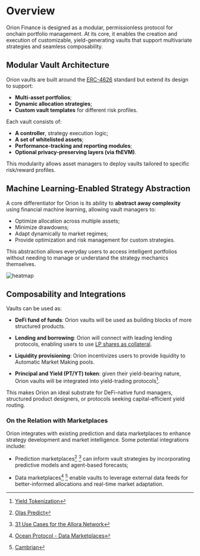 # Overview

Orion Finance is designed as a modular, permissionless protocol for onchain portfolio management. At its core, it enables the creation and execution of customizable, yield-generating vaults that support multivariate strategies and seamless composability.

## Modular Vault Architecture

Orion vaults are built around the [ERC-4626](https://eips.ethereum.org/EIPS/eip-4626) standard but extend its design to support:
- **Multi-asset portfolios**;
- **Dynamic allocation strategies**;
- **Custom vault templates** for different risk profiles.

Each vault consists of:
- **A controller**, strategy execution logic;
- **A set of whitelisted assets**;
- **Performance-tracking and reporting modules**;
- **Optional privacy-preserving layers (via fhEVM)**.

This modularity allows asset managers to deploy vaults tailored to specific risk/reward profiles.

## Machine Learning-Enabled Strategy Abstraction

A core differentiator for Orion is its ability to **abstract away complexity** using financial machine learning, allowing vault managers to:
- Optimize allocation across multiple assets;
- Minimize drawdowns;
- Adapt dynamically to market regimes;
- Provide optimization and risk management for custom strategies.

This abstraction allows everyday users to access intelligent portfolios without needing to manage or understand the strategy mechanics themselves.

![heatmap](../../static/img/heatmap.png)

## Composability and Integrations

Vaults can be used as:
- **DeFi fund of funds**: Orion vaults will be used as building blocks of more structured products.

- **Lending and borrowing**: Orion will connect with leading lending protocols, enabling users to use [LP shares as collateral](https://evc.wtf/).

- **Liquidity provisioning**: Orion incentivizes users to provide liquidity to Automatic Market Making pools.

- **Principal and Yield (PT/YT) token**: given their yield-bearing nature, Orion vaults will be integrated into yield-trading protocols[^1].

This makes Orion an ideal substrate for DeFi-native fund managers, structured product designers, or protocols seeking capital-efficient yield routing.

### On the Relation with Marketplaces

Orion integrates with existing prediction and data marketplaces to enhance strategy development and market intelligence. Some potential integrations include:

- Prediction marketplaces[^2] [^3] can inform vault strategies by incorporating predictive models and agent-based forecasts;

- Data marketplaces[^4] [^5] enable vaults to leverage external data feeds for better-informed allocations and real-time market adaptation.

[^1]: [Yield Tokenization](https://docs.pendle.finance/ProtocolMechanics/YieldTokenization/SY)
[^2]: [Olas Predict](https://olas.network/agent-economies/predict)
[^3]: [31 Use Cases for the Allora Network](https://medium.com/allora-network/31-use-cases-for-the-allora-network-69034608b1e8)
[^4]: [Ocean Protocol - Data Marketplaces](https://oceanprotocol.com/build/data-marketplaces/)
[^5]: [Cambrian](https://www.cambrian.org/)
